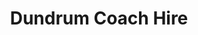 ---
title: "Dundrum Coach Hire"
address: "12 The Meadow, Woodpark, Ballinteer, Co. Dublin"
tel: "+353 (0)12 98 1533"
county: "Dublin"
category: "Coach Hire"
type: "Content"
lat: "53.27689743041992"
lng: "-6.251312255859375"
---